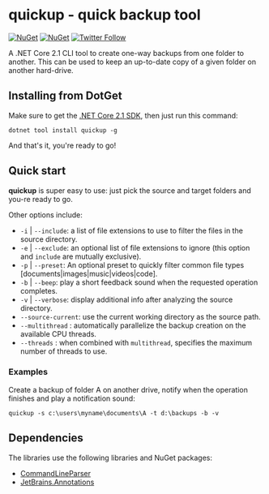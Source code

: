 # quickup - quick backup tool

[![NuGet](https://img.shields.io/nuget/v/quickup.svg)](https://www.nuget.org/packages/quickup/) [![NuGet](https://img.shields.io/nuget/dt/quickup.svg)](https://www.nuget.org/stats/packages/quickup?groupby=Version) [![Twitter Follow](https://img.shields.io/twitter/follow/Sergio0694.svg?style=flat&label=Follow)](https://twitter.com/SergioPedri)

A .NET Core 2.1 CLI tool to create one-way backups from one folder to another. This can be used to keep an up-to-date copy of a given folder on another hard-drive.

## Installing from DotGet

Make sure to get the [.NET Core 2.1 SDK](https://www.microsoft.com/net/download/dotnet-core/sdk-2.1.300), then just run this command:

```
dotnet tool install quickup -g
```

And that's it, you're ready to go!

## Quick start

**quickup** is super easy to use: just pick the source and target folders and you-re ready to go.

Other options include:
* `-i` | `--include`: a list of file extensions to use to filter the files in the source directory.
* `-e` | `--exclude`: an optional list of file extensions to ignore (this option and `include` are mutually exclusive).
* `-p` | `--preset`: An optional preset to quickly filter common file types [documents|images|music|videos|code].
* `-b` | `--beep`: play a short feedback sound when the requested operation completes.
* `-v` | `--verbose`: display additional info after analyzing the source directory.
* `--source-current`: use the current working directory as the source path.
* `--multithread` : automatically parallelize the backup creation on the available CPU threads.
* `--threads` : when combined with `multithread`, specifies the maximum number of threads to use.

### Examples

Create a backup of folder A on another drive, notify when the operation finishes and play a notification sound:

```
quickup -s c:\users\myname\documents\A -t d:\backups -b -v
```

## Dependencies

The libraries use the following libraries and NuGet packages:

* [CommandLineParser](https://www.nuget.org/packages/commandlineparser/)
* [JetBrains.Annotations](https://www.nuget.org/packages/JetBrains.Annotations/)
